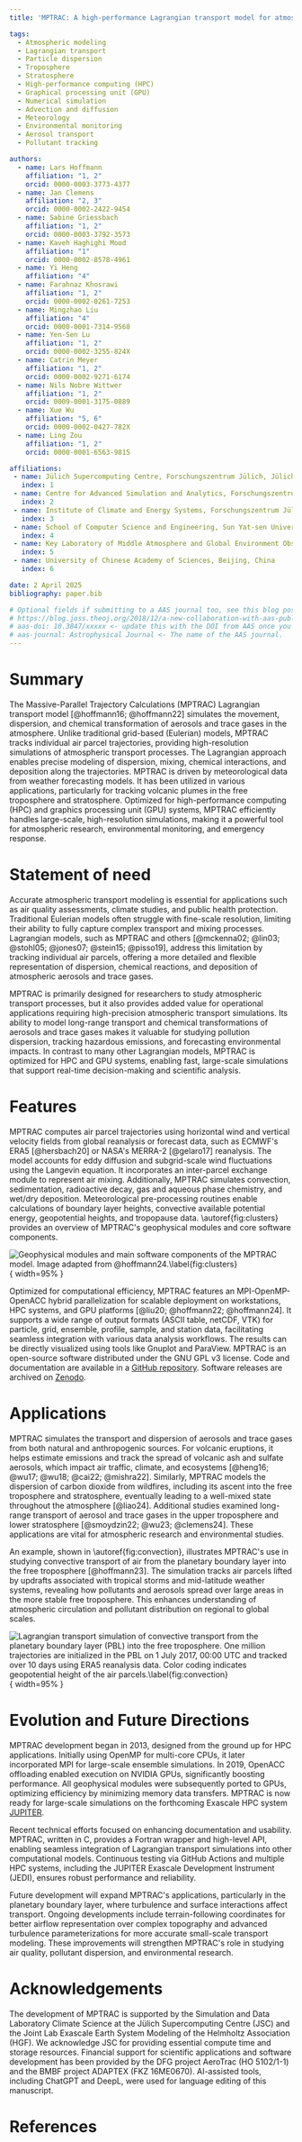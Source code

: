 ```yaml
---
title: 'MPTRAC: A high-performance Lagrangian transport model for atmospheric air parcel dispersion'

tags:
  - Atmospheric modeling
  - Lagrangian transport
  - Particle dispersion
  - Troposphere
  - Stratosphere
  - High-performance computing (HPC)
  - Graphical processing unit (GPU)
  - Numerical simulation
  - Advection and diffusion
  - Meteorology
  - Environmental monitoring
  - Aerosol transport
  - Pollutant tracking

authors:
  - name: Lars Hoffmann
    affiliation: "1, 2"
    orcid: 0000-0003-3773-4377
  - name: Jan Clemens
    affiliation: "2, 3"
    orcid: 0000-0002-2422-9454
  - name: Sabine Griessbach
    affiliation: "1, 2"
    orcid: 0000-0003-3792-3573
  - name: Kaveh Haghighi Mood
    affiliation: "1"
    orcid: 0000-0002-8578-4961
  - name: Yi Heng
    affiliation: "4"
  - name: Farahnaz Khosrawi
    affiliation: "1, 2"
    orcid: 0000-0002-0261-7253
  - name: Mingzhao Liu
    affiliation: "4"
    orcid: 0000-0001-7314-9568
  - name: Yen-Sen Lu
    affiliation: "1, 2"
    orcid: 0000-0002-3255-824X
  - name: Catrin Meyer
    affiliation: "1, 2"
    orcid: 0000-0002-9271-6174
  - name: Nils Nobre Wittwer
    affiliation: "1, 2"
    orcid: 0009-0001-3175-0889
  - name: Xue Wu
    affiliation: "5, 6"
    orcid: 0000-0002-0427-782X
  - name: Ling Zou
    affiliation: "1, 2"
    orcid: 0000-0001-6563-9815

affiliations:
 - name: Jülich Supercomputing Centre, Forschungszentrum Jülich, Jülich, Germany
   index: 1
 - name: Centre for Advanced Simulation and Analytics, Forschungszentrum Jülich, Jülich, Germany
   index: 2
 - name: Institute of Climate and Energy Systems, Forschungszentrum Jülich, Jülich, Germany
   index: 3
 - name: School of Computer Science and Engineering, Sun Yat-sen University, Guangzhou, China
   index: 4
 - name: Key Laboratory of Middle Atmosphere and Global Environment Observation, Institute of Atmospheric Physics, Chinese Academy of Sciences, Beijing, China
   index: 5
 - name: University of Chinese Academy of Sciences, Beijing, China
   index: 6

date: 2 April 2025
bibliography: paper.bib

# Optional fields if submitting to a AAS journal too, see this blog post:
# https://blog.joss.theoj.org/2018/12/a-new-collaboration-with-aas-publishing
# aas-doi: 10.3847/xxxxx <- update this with the DOI from AAS once you know it.
# aas-journal: Astrophysical Journal <- The name of the AAS journal.
---
```


# Summary

The Massive-Parallel Trajectory Calculations (MPTRAC) Lagrangian transport model [@hoffmann16; @hoffmann22] simulates the movement, dispersion, and chemical transformation of aerosols and trace gases in the atmosphere. Unlike traditional grid-based (Eulerian) models, MPTRAC tracks individual air parcel trajectories, providing high-resolution simulations of atmospheric transport processes. The Lagrangian approach enables precise modeling of dispersion, mixing, chemical interactions, and deposition along the trajectories. MPTRAC is driven by meteorological data from weather forecasting models. It has been utilized in various applications, particularly for tracking volcanic plumes in the free troposphere and stratosphere. Optimized for high-performance computing (HPC) and graphics processing unit (GPU) systems, MPTRAC efficiently handles large-scale, high-resolution simulations, making it a powerful tool for atmospheric research, environmental monitoring, and emergency response.

# Statement of need

Accurate atmospheric transport modeling is essential for applications such as air quality assessments, climate studies, and public health protection. Traditional Eulerian models often struggle with fine-scale resolution, limiting their ability to fully capture complex transport and mixing processes. Lagrangian models, such as MPTRAC and others [@mckenna02; @lin03; @stohl05; @jones07; @stein15; @pisso19], address this limitation by tracking individual air parcels, offering a more detailed and flexible representation of dispersion, chemical reactions, and deposition of atmospheric aerosols and trace gases.

MPTRAC is primarily designed for researchers to study atmospheric transport processes, but it also provides added value for operational applications requiring high-precision atmospheric transport simulations. Its ability to model long-range transport and chemical transformations of aerosols and trace gases makes it valuable for studying pollution dispersion, tracking hazardous emissions, and forecasting environmental impacts. In contrast to many other Lagrangian models, MPTRAC is optimized for HPC and GPU systems, enabling fast, large-scale simulations that support real-time decision-making and scientific analysis.

# Features

MPTRAC computes air parcel trajectories using horizontal wind and vertical velocity fields from global reanalysis or forecast data, such as ECMWF's ERA5 [@hersbach20] or NASA's MERRA-2 [@gelaro17] reanalysis. The model accounts for eddy diffusion and subgrid-scale wind fluctuations using the Langevin equation. It incorporates an inter-parcel exchange module to represent air mixing. Additionally, MPTRAC simulates convection, sedimentation, radioactive decay, gas and aqueous phase chemistry, and wet/dry deposition. Meteorological pre-processing routines enable calculations of boundary layer heights, convective available potential energy, geopotential heights, and tropopause data. \autoref{fig:clusters} provides an overview of MPTRAC's geophysical modules and core software components.

![Geophysical modules and main software components of the MPTRAC model. Image adapted from @hoffmann24.\label{fig:clusters}](clusters.png){ width=95% }

Optimized for computational efficiency, MPTRAC features an MPI-OpenMP-OpenACC hybrid parallelization for scalable deployment on workstations, HPC systems, and GPU platforms [@liu20; @hoffmann22; @hoffmann24]. It supports a wide range of output formats (ASCII table, netCDF, VTK) for particle, grid, ensemble, profile, sample, and station data, facilitating seamless integration with various data analysis workflows. The results can be directly visualized using tools like Gnuplot and ParaView. MPTRAC is an open-source software distributed under the GNU GPL v3 license. Code and documentation are available in a [GitHub repository](https://github.com/slcs-jsc/mptrac). Software releases are archived on [Zenodo](https://doi.org/10.5281/zenodo.4400597).

# Applications

MPTRAC simulates the transport and dispersion of aerosols and trace gases from both natural and anthropogenic sources. For volcanic eruptions, it helps estimate emissions and track the spread of volcanic ash and sulfate aerosols, which impact air traffic, climate, and ecosystems [@heng16; @wu17; @wu18; @cai22; @mishra22]. Similarly, MPTRAC models the dispersion of carbon dioxide from wildfires, including its ascent into the free troposphere and stratosphere, eventually leading to a well-mixed state throughout the atmosphere [@liao24]. Additional studies examined long-range transport of aerosol and trace gases in the upper troposphere and lower stratosphere [@smoydzin22; @wu23; @clemens24]. These applications are vital for atmospheric research and environmental studies.

An example, shown in \autoref{fig:convection}, illustrates MPTRAC's use in studying convective transport of air from the planetary boundary layer into the free troposphere [@hoffmann23]. The simulation tracks air parcels lifted by updrafts associated with tropical storms and mid-latitude weather systems, revealing how pollutants and aerosols spread over large areas in the more stable free troposphere. This enhances understanding of atmospheric circulation and pollutant distribution on regional to global scales.

![Lagrangian transport simulation of convective transport from the planetary boundary layer (PBL) into the free troposphere. One million trajectories are initialized in the PBL on 1 July 2017, 00:00 UTC and tracked over 10 days using ERA5 reanalysis data. Color coding indicates geopotential height of the air parcels.\label{fig:convection}](convection.png){ width=95% }

# Evolution and Future Directions

MPTRAC development began in 2013, designed from the ground up for HPC applications. Initially using OpenMP for multi-core CPUs, it later incorporated MPI for large-scale ensemble simulations. In 2019, OpenACC offloading enabled execution on NVIDIA GPUs, significantly boosting performance. All geophysical modules were subsequently ported to GPUs, optimizing efficiency by minimizing memory data transfers. MPTRAC is now ready for large-scale simulations on the forthcoming Exascale HPC system [JUPITER](https://www.fz-juelich.de/en/ias/jsc/jupiter).

Recent technical efforts focused on enhancing documentation and usability. MPTRAC, written in C, provides a Fortran wrapper and high-level API, enabling seamless integration of Lagrangian transport simulations into other computational models. Continuous testing via GitHub Actions and multiple HPC systems, including the JUPITER Exascale Development Instrument (JEDI), ensures robust performance and reliability.

Future development will expand MPTRAC's applications, particularly in the planetary boundary layer, where turbulence and surface interactions affect transport. Ongoing developments include terrain-following coordinates for better airflow representation over complex topography and advanced turbulence parameterizations for more accurate small-scale transport modeling. These improvements will strengthen MPTRAC's role in studying air quality, pollutant dispersion, and environmental research.

# Acknowledgements

The development of MPTRAC is supported by the Simulation and Data Laboratory Climate Science at the Jülich Supercomputing Centre (JSC) and the Joint Lab Exascale Earth System Modeling of the Helmholtz Association (HGF). We acknowledge JSC for providing essential compute time and storage resources. Financial support for scientific applications and software development has been provided by the DFG project AeroTrac (HO 5102/1-1) and the BMBF project ADAPTEX (FKZ 16ME0670). AI-assisted tools, including ChatGPT and DeepL, were used for language editing of this manuscript.

# References
